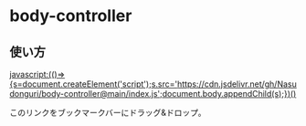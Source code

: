# body-controller

## 使い方

[javascript:(()=>{s=document.createElement('script');s.src='https://cdn.jsdelivr.net/gh/Nasudonguri/body-controller@main/index.js';document.body.appendChild(s);})()](javascript%3A%28%28%29%3D%3E%7Bs%3Ddocument.createElement%28%27script%27%29%3Bs.src%3D%27https%3A%2F%2Fcdn.jsdelivr.net%2Fgh%2FNasudonguri%2Fbody-controller%40main%2Findex.js%27%3Bdocument.body.appendChild%28s%29%3B%7D%29%28%29)

このリンクをブックマークバーにドラッグ&ドロップ。
